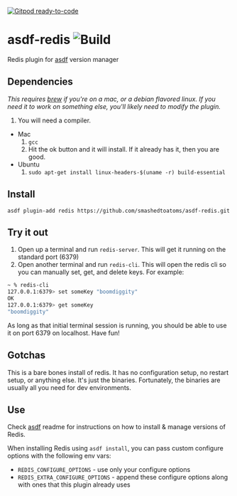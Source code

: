 [![Gitpod ready-to-code](https://img.shields.io/badge/Gitpod-ready--to--code-blue?logo=gitpod)](https://gitpod.io/#https://github.com/smashedtoatoms/asdf-redis)

# asdf-redis ![Build](https://github.com/smashedtoatoms/asdf-redis/workflows/Build/badge.svg?branch=master)

Redis plugin for [asdf](https://github.com/asdf-vm/asdf) version manager

## Dependencies
_This requires [brew](http://brew.sh) if you're on a mac, or a debian flavored linux.  If you need it to work on something else, you'll likely need to modify the plugin._

1. You will need a compiler.
  * Mac
    1. ```gcc```
    1. Hit the ok button and it will install.  If it already has it, then you are good.
  * Ubuntu
    1. ```sudo apt-get install linux-headers-$(uname -r) build-essential```

## Install

```
asdf plugin-add redis https://github.com/smashedtoatoms/asdf-redis.git
```

## Try it out
1. Open up a terminal and run `redis-server`.  This will get it running on the standard port (6379)
1. Open another terminal and run `redis-cli`.   This will open the redis cli so you can manually set, get, and delete keys.  For example:
```sh
~ % redis-cli
127.0.0.1:6379> set someKey "boomdiggity"
OK
127.0.0.1:6379> get someKey
"boomdiggity"
```
As long as that initial terminal session is running, you should be able to use it on port 6379 on localhost.  Have fun!

## Gotchas
This is a bare bones install of redis.  It has no configuration setup, no restart setup, or anything else.  It's just the binaries.  Fortunately, the binaries are usually all you need for dev environments.

## Use

Check [asdf](https://github.com/asdf-vm/asdf) readme for instructions on how to install & manage versions of Redis.

When installing Redis using `asdf install`, you can pass custom configure options with the following env vars:

* `REDIS_CONFIGURE_OPTIONS` - use only your configure options
* `REDIS_EXTRA_CONFIGURE_OPTIONS` - append these configure options along with ones that this plugin already uses
